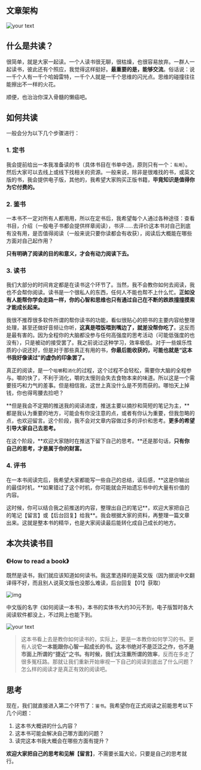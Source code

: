 ## 文章架构

![your text](http://o7bk1ffzo.bkt.clouddn.com/1476105466808)



## 什么是共读？



很简单，就是大家一起读。一个人读书很无聊，很枯燥，也很容易放弃。一群人一起读书，彼此还有个照应，我觉得这样挺好。**最重要的是，能够交流**。俗话说：说一千个人有一千个哈姆雷特，一千个人就是一千个思维的闪光点。思维的碰撞往往能擦出不一样的火花。



顺便，也治治你深入骨髓的懒癌吧。



## 如何共读



一般会分为以下几个步骤进行：



### 1. 定书



我会提前给出一本我准备读的书（具体书目在书单中选，原则只有一个：`有用`）。然后大家可以去线上或线下找相关的资源。一般来说，除非是很难找的书，或英文版的书，我会提供电子版，其他的，我希望大家购买正版书籍，**毕竟知识是值得你为它付费的。**



### 2. 鉴书



一本书不一定对所有人都用用，所以在定书后，我希望每个人通过各种途径：查看书目，介绍（一般电子书都会提供样章阅读），书评……去评价这本书对自己到底有没有用，是否值得阅读（一般来说只要你读都会有收获），阅读后大概能在哪些方面对自己起作用？



**只有明确了阅读的目的和意义，才会有动力阅读下去。**



### 3. 读书



我们大部分的时间肯定都是在读书这个环节了。当然，我不会教你如何去阅读，我也不会帮你阅读。读书是一个很私人的东西，任何人不能也帮不上什么忙。**正如没有人能帮你学会走路一样，你的心智和思维也只有通过自己在不断的跌跌撞撞摸索才能成长起来。**



我很不推荐很多软件所谓的帮你读书的功能，看似很贴心的把书的主要内容给整理处理，甚至还做好音频让你听，**这真是喂饭喂到嘴边了，就差没帮你吃了**。这反而是最有害的。因为全程你的大脑都没参与任何高强度的思考活动（可能低强度的也没有），只是被动的接受罢了。我之前说过这种学习，效率极低。对于一些娱乐性质的小说还好，但是对于那些真正有用的书，**你最后能收获的，可能也就是“这本书我好像读过”的虚伪的印象罢了。**



真正的阅读，是一个`咀嚼`和`消化`的过程，这个过程不会轻松，需要你大脑的全程参与。嚼的快了，不利于消化，嚼的太慢则会失去食物本来的味道。所以这是一个需要技巧和力气的差事。但是相信我，这世上真没什么是不劳而获的。哪怕天上掉钱，你也得弯腰去捡吧？



**但是我会不定期的推送我的阅读进度，推送主要以摘抄和简短的笔记为主，**都是我认为重要的地方，可能会有你没注意的点，或者有你认为重要，但我忽略的点，也欢迎留言。这个阶段，我不会对文章内容做过多的评价和思考。**更多的希望引导大家自己去思考。**



在这个阶段，**欢迎大家随时在推送下留下自己的思考。**还是那句话，**只有你自己的思考，才是属于你的财富。**



### 4. 评书



在一本书阅读完后，我希望大家都能写一些自己的总结，读后感，**这是你输出的最佳时机，**如果错过了这个时机，你可能就会开始遗忘书中的大量有价值的内容。



这时候，你可以结合我之前推送的内容，整理出自己的笔记**，欢迎大家把自己的笔记【留言】或【后台回复】给我**。我会根据大家的资料，再整理一篇文章出来。这就是整本书的精华，也是大家阅读最后能转化成自己成长的地方。



## 本次共读书目

### 《How to read a book》

既然是读书，我们就应该知道如何读书。我这里选择的是英文版（因为据说中文翻译得不好，而且别人说英文版也没那么难读，后台回复【01】获取）

![img](http://mmbiz.qpic.cn/mmbiz_png/N26IJrO1McfQmEzficFHL8bHJjkkTvxibYMd02bJlcSYWr5eAKfQJ7q16mTYshQEl86Sfib43rryDZUcIEib0XKlHg/640?wx_fmt=png&tp=webp&wxfrom=5&wx_lazy=1)



中文版的名字《如何阅读一本书》，本书的实体书大约30元不到，电子版暂时各大阅读软件都没上，不过网上也能下到。



![your text](http://o7bk1ffzo.bkt.clouddn.com/1476104713161)

> 这本书看上去是教你如何读书的，实际上，更是一本教你如何学习的书。更有人说**它一本能跟你心智一起成长的书。**这本书绝对不是泛泛之作，也不是市面上所谓的“捷近”之书。有时候，我们太注重**所谓的效率**，反而在多走了很多冤枉路。那就让我们重新开始审视一下自己的阅读到底出了什么问题？怎么样的阅读才是真正有效的阅读吧。



## 思考

现在，我们就直接进入第二个环节了：`鉴书`。我希望你在正式阅读之前能思考以下几个问题：

1. 这本书大概讲的什么内容？
2. 这本书可能会解决自己哪方面的问题？
3. 读完这本书我大概会在哪些方面有提升？

**欢迎大家把自己的思考和见解【留言】**，不需要长篇大论，只要是自己的思考就行。





